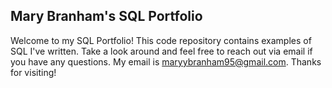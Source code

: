 ## Mary Branham's SQL Portfolio
Welcome to my SQL Portfolio! This code repository contains examples of SQL I've written. Take a look around and feel free to reach out via email if you have any questions. 
My email is maryybranham95@gmail.com.
Thanks for visiting!
